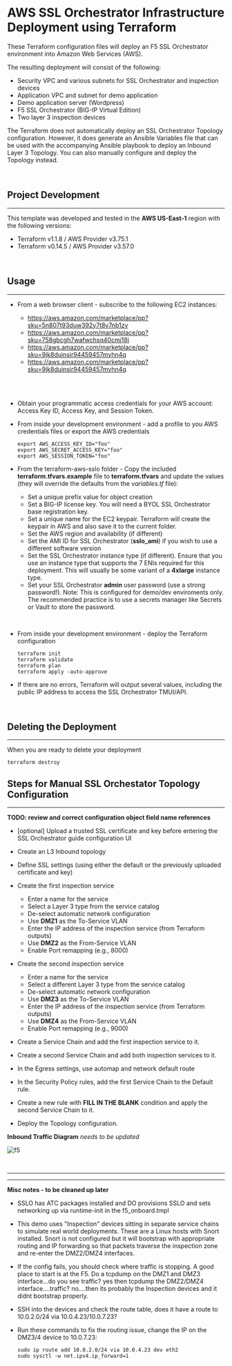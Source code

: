 # AWS SSL Orchestrator Infrastructure Deployment using Terraform

These Terraform configuration files will deploy an F5 SSL Orchestrator environment into Amazon Web Services (AWS).

The resulting deployment will consist of the following:

- Security VPC and various subnets for SSL Orchestrator and inspection devices
- Application VPC and subnet for demo application
- Demo application server (Wordpress)
- F5 SSL Orchestrator (BIG-IP Virtual Edition)
- Two layer 3 inspection devices

The Terraform does not automatically deploy an SSL Orchestrator Topology configuration. However, it does generate an Ansible Variables file that can be used with the accompanying Ansible playbook to deploy an Inbound Layer 3 Topology. You can also manually configure and deploy the Topology instead.

<br>

## Project Development ##
<hr>

This template was developed and tested in the **AWS US-East-1** region with the following versions:

- Terraform v1.1.8 / AWS Provider v3.75.1
- Terraform v0.14.5 / AWS Provider v3.57.0

<br>

## Usage ##
<hr>

- From a web browser client - subscribe to the following EC2 instances:

  - https://aws.amazon.com/marketplace/pp?sku=5n807t93duw392y7t8v7nb1zv
  - https://aws.amazon.com/marketplace/pp?sku=758gbcgh7wafwchsq40cmj18j
  - https://aws.amazon.com/marketplace/pp?sku=9jk8duinsir94459457myhn4q
  - https://aws.amazon.com/marketplace/pp?sku=9jk8duinsir94459457myhn4q
<br>
<br>

- Obtain your programmatic access credentials for your AWS account: Access Key ID, Access Key, and Session Token.

- From inside your development environment - add a profile to you AWS credentials files or export the AWS credentials
  ```
  export AWS_ACCESS_KEY_ID="foo"
  export AWS_SECRET_ACCESS_KEY="foo"
  export AWS_SESSION_TOKEN="foo"
  ```

- From the terraform-aws-sslo folder - Copy the included **terraform.tfvars.example** file to **terraform.tfvars** and update the values (they will override the defaults from the *variables.tf* file):

  - Set a unique prefix value for object creation
  - Set a BIG-IP license key. You will need a BYOL SSL Orchestrator base registration key.
  - Set a unique name for the EC2 keypair. Terraform will create the keypair in AWS and also save it to the current folder.
  - Set the AWS region and availability (if different)
  - Set the AMI ID for SSL Orchestrator (**sslo_ami**) if you wish to use a different software version
  - Set the SSL Orchestrator instance type (if different). Ensure that you use an instance type that supports the 7 ENIs required for this deployment. This will usually be some variant of a **4xlarge** instance type.
  - Set your SSL Orchestrator **admin** user password (use a strong password!). Note: This is configured for demo/dev enviroments only. The recommended practice is to use a secrets manager like Secrets or Vault to store the password.

<br>

- From inside your development environment - deploy the Terraform configuration
  ```
  terraform init
  terraform validate
  terraform plan
  terraform apply -auto-approve
  ```

- If there are no errors, Terraform  will output several values, including the public IP address to access the SSL Orchestrator TMUI/API.

<br>

## Deleting the Deployment ##
<hr>

When you are ready to delete your deployment
  ```
  terraform destroy
  ```


## Steps for Manual SSL Orchestator Topology Configuration ##
<hr>

**TODO: review and correct configuration object field name references**

- [optional] Upload a trusted SSL certificate and key before entering the SSL Orchestrator guide configuration UI

- Create an L3 Inbound topology

- Define SSL settings (using either the default or the previously uploaded certificate and key)

- Create the first inspection service
  - Enter a name for the service
  - Select a Layer 3 type from the service catalog
  - De-select automatic network configuration
  - Use **DMZ1** as the To-Service VLAN
  - Enter the IP address of the inspection service (from Terraform outputs)
  - Use **DMZ2** as the From-Service VLAN
  - Enable Port remapping (e.g., 8000)

- Create the second inspection service
  - Enter a name for the service
  - Select a different Layer 3 type from the service catalog
  - De-select automatic network configuration
  - Use **DMZ3** as the To-Service VLAN
  - Enter the IP address of the inspection service (from Terraform outputs)
  - Use **DMZ4** as the From-Service VLAN
  - Enable Port remapping (e.g., 9000)

- Create a Service Chain and add the first inspection service to it.

- Create a second Service Chain and add both inspection services to it.

- In the Egress settings, use automap and network default route

- In the Security Policy rules, add the first Service Chain to the Default rule.

- Create a new rule with **FILL IN THE BLANK** condition and apply the second Service Chain to it.

- Deploy the Topology configuration.


**Inbound Traffic Diagram**
*needs to be updated*

 ![f5](https://user-images.githubusercontent.com/18743780/134435723-a9216d8a-0cd7-463a-bda7-665eaaff9008.png)

<br>

<hr>
<hr>

**Misc notes - to be cleaned up later**

- SSLO has ATC packages installed and DO provisions SSLO and sets networking up via runtime-init in the f5_onboard.tmpl

- This demo uses "Inspection" devices sitting in separate service chains to simulate real world deployments. These are a Linux hosts with Snort installed. Snort is not configured but it will bootstrap with appropriate routing and IP forwarding so that packets traverse the inspection zone and re-enter the DMZ2/DMZ4 interfaces.

- If the config fails, you should check where traffic is stopping.  A good place to start is at the F5. Do a tcpdump on the DMZ1 and DMZ3 interface...do you see traffic? yes then tcpdump the DMZ2/DMZ4 interface....traffic? no....then its probably the Inspection devices and it didnt bootstrap properly.

- SSH into the devices and check the route table, does it have a route to 10.0.2.0/24 via 10.0.4.23/10.0.7.23?

- Run these commands to fix the routing issue, change the IP on the DMZ3/4 device to 10.0.7.23:
  ```
  sudo ip route add 10.0.2.0/24 via 10.0.4.23 dev eth2
  sudo sysctl -w net.ipv4.ip_forward=1
  ```
